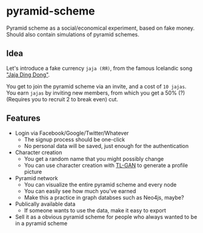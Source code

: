 # pyramid-scheme

Pyramid scheme as a social/economical experiment, based on fake money. Should also contain simulations of pyramid schemes.

## Idea

Let's introduce a fake currency `jaja (ЯЯ)`, from the famous Icelandic song ["Jaja Ding Dong"](https://www.youtube.com/watch?v=7anGdjnklEo).

You get to join the pyramid scheme via an invite, and a cost of `10 jajas`. You earn `jajas` by inviting new members, from which you get a 50% (?)(Requires you to recruit 2 to break even) cut.

## Features

- Login via Facebook/Google/Twitter/Whatever
  - The signup process should be one-click
  - No personal data will be saved, just enough for the authentication
- Character creation
  - You get a random name that you might possibly change
  - You can use character creation with [TL-GAN](https://github.com/SummitKwan/transparent_latent_gan) to generate a profile picture
- Pyramid network
  - You can visualize the entire pyramid scheme and every node
  - You can easily see how much you've earned
  - Make this a practice in graph databses such as Neo4js, maybe?
- Publically available data
  - If someone wants to use the data, make it easy to export
- Sell it as a obvious pyramid scheme for people who always wanted to be in a pyramid scheme
